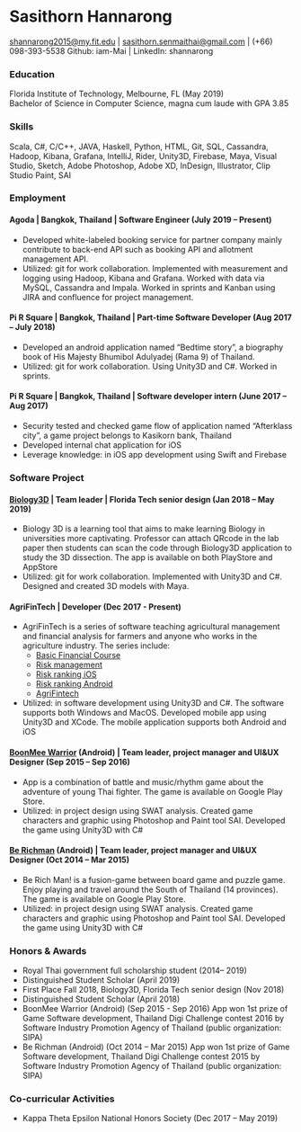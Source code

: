 # Sasithorn Hannarong
shannarong2015@my.fit.edu | sasithorn.senmaithai@gmail.com | (+66) 098-393-5538
Github: iam-Mai | LinkedIn: shannarong

### Education
Florida Institute of Technology, Melbourne, FL (May 2019)\
Bachelor of Science in Computer Science, magna cum laude with GPA 3.85								

### Skills
Scala, C#, C/C++, JAVA, Haskell, Python, HTML, Git, SQL, Cassandra, Hadoop, Kibana, Grafana, IntelliJ, Rider, Unity3D, Firebase, Maya, Visual Studio, Sketch, Adobe Photoshop, Adobe XD, InDesign, Illustrator, Clip Studio Paint, SAI

### Employment
#### Agoda | Bangkok, Thailand | Software Engineer (July 2019 – Present)
* Developed white-labeled booking service for partner company mainly contribute to back-end API such as booking API and allotment management API. 
* Utilized: git for work collaboration. Implemented with measurement and logging using Hadoop, Kibana and Grafana. Worked with data via MySQL, Cassandra and Impala. Worked in sprints and Kanban using JIRA and confluence for project management.
#### Pi R Square | Bangkok, Thailand | Part-time Software Developer	(Aug 2017 – July 2018)
* Developed an android application named “Bedtime story”, a biography book of His Majesty Bhumibol Adulyadej (Rama 9) of Thailand.
* Utilized: git for work collaboration. Using Unity3D and C#. Worked in sprints.
#### Pi R Square | Bangkok, Thailand | Software developer intern	(June 2017 – Aug 2017)
* Security tested and checked game flow of application named “Afterklass city”, a game project belongs to Kasikorn bank, Thailand
* Developed internal chat application for iOS
* Leverage knowledge: in iOS app development using Swift and Firebase

### Software Project
#### [Biology3D](https://apps.apple.com/us/app/biology3d/id1435831261) | Team leader | Florida Tech senior design	(Jan 2018 – May 2019)
* Biology 3D is a learning tool that aims to make learning Biology in universities more captivating. Professor can attach QRcode in the lab paper then students can scan the code through Biology3D application to study the 3D dissection. The app is available on both PlayStore and AppStore
* Utilized: git for work collaboration. Implemented with Unity3D and C#. Designed and created 3D models with Maya.
#### AgriFinTech | Developer (Dec 2017 - Present)
* AgriFinTech is a series of software teaching agricultural management and financial analysis for farmers and anyone who works in the agriculture industry. The series include: 
  * [Basic Financial Course](https://apps.apple.com/us/app/basic-financial-course/id1447421023) 
  * [Risk management](https://apps.apple.com/us/app/risk-management/id1450281476)
  * [Risk ranking iOS](https://apps.apple.com/us/app/risk-ranking/id1489037100)
  * [Risk ranking Android](https://play.google.com/store/apps/details?id=com.AgriFinTech.RiskRankingApp)
  * [AgriFintech](https://apps.apple.com/us/app/agrifintech/id1352835401)
* Utilized: in software development using Unity3D and C#. The software supports both Windows and MacOS. Developed mobile app using Unity3D and XCode. The mobile application supports both Android and iOS 
#### [BoonMee Warrior](https://play.google.com/store/apps/details?id=com.BRatbit.BoonMee) (Android) | Team leader, project manager and UI&UX Designer (Sep 2015 – Sep 2016)
* App is a combination of battle and music/rhythm game about the adventure of young Thai fighter. The game is available on Google Play Store.
* Utilized: in project design using SWAT analysis. Created game characters and graphic using Photoshop and Paint tool SAI. Developed the game using Unity3D with C#
#### [Be Richman](https://play.google.com/store/apps/details?id=berichman.Tiger.com) (Android) | Team leader, project manager and UI&UX Designer (Oct 2014 – Mar 2015)
* Be Rich Man! is a fusion-game between board game and puzzle game. Enjoy playing and travel around the South of Thailand (14 provinces). The game is available on Google Play Store.
* Utilized: in project design using SWAT analysis. Created game characters and graphic using Photoshop and Paint tool SAI. Developed the game using Unity3D with C#

### Honors & Awards
* Royal Thai government full scholarship student (2014– 2019)
* Distinguished Student Scholar (April 2019)
* First Place Fall 2018, Biology3D, Florida Tech senior design (Nov 2018)
* Distinguished Student Scholar	(April 2018)
* BoonMee Warrior (Android)	(Sep 2015 - Sep 2016)
App won 1st prize of Game Software development, Thailand Digi Challenge contest 2016 by Software Industry Promotion Agency of Thailand (public organization: SIPA) 	
* Be Richman (Android) (Oct 2014 – Mar 2015)
App won 1st prize of Game Software development, Thailand Digi Challenge contest 2015 by Software Industry Promotion Agency of Thailand (public organization: SIPA)	

### Co-curricular Activities
* Kappa Theta Epsilon National Honors Society (Dec 2017 – May 2019)

